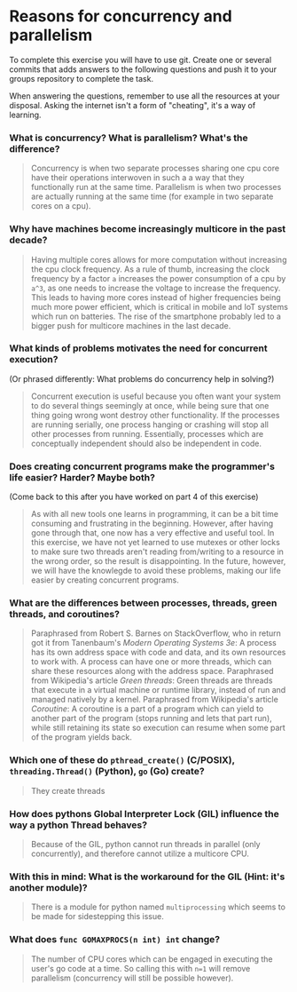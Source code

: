# Reasons for concurrency and parallelism


To complete this exercise you will have to use git. Create one or several commits that adds answers to the following questions and push it to your groups repository to complete the task.

When answering the questions, remember to use all the resources at your disposal. Asking the internet isn't a form of "cheating", it's a way of learning.

 ### What is concurrency? What is parallelism? What's the difference?
 > Concurrency is when two separate processes sharing one cpu core have their operations interwoven in such a a way that they functionally run at the same time. Parallelism is when two processes are actually running at the same time (for example in two separate cores on a cpu).
 
 ### Why have machines become increasingly multicore in the past decade?
 > Having multiple cores allows for more computation without increasing the cpu clock frequency. As a rule of thumb, increasing the clock frequency by a factor `a` increases the power consumption of a cpu by `a^3`, as one needs to increase the voltage to increase the frequency. This leads to having more cores instead of higher frequencies being much more power efficient, which is critical in mobile and IoT systems which run on batteries. The rise of the smartphone probably led to a bigger push for multicore machines in the last decade.
 
 ### What kinds of problems motivates the need for concurrent execution?
 (Or phrased differently: What problems do concurrency help in solving?)
 > Concurrent execution is useful because you often want your system to do several things seemingly at once, while being sure that one thing going wrong wont destroy other functionality. If the processes are running serially, one process hanging or crashing will stop all other processes from running. Essentially, processes which are conceptually independent should also be independent in code.
 
 ### Does creating concurrent programs make the programmer's life easier? Harder? Maybe both?
 (Come back to this after you have worked on part 4 of this exercise)
 > As with all new tools one learns in programming, it can be a bit time consuming and frustrating in the beginning. However, after having gone through that, one now has a very effective and useful tool. In this exercise, we have not yet learned to use mutexes or other locks to make sure two threads aren't reading from/writing to a resource in the wrong order, so the result is disappointing. In the future, however, we will have the knowlegde to avoid these problems, making our life easier by creating concurrent programs.
 
 ### What are the differences between processes, threads, green threads, and coroutines?
 > Paraphrased from Robert S. Barnes on StackOverflow, who in return got it from Tanenbaum's *Modern Operating Systems 3e*:
 > A process has its own address space with code and data, and its own resources to work with. A process can have one or more threads, which can share these resources along with the address space.
 > Paraphrased from Wikipedia's article *Green threads*:
 > Green threads are threads that execute in a virtual machine or runtime library, instead of run and managed natively by a kernel.
 > Paraphrased from Wikipedia's article *Coroutine*:
 > A coroutine is a part of a program which can yield to another part of the program (stops running and lets that part run), while still retaining its state so execution can resume when some part of the program yields back.

 ### Which one of these do `pthread_create()` (C/POSIX), `threading.Thread()` (Python), `go` (Go) create?
 > They create threads
 
 ### How does pythons Global Interpreter Lock (GIL) influence the way a python Thread behaves?
 > Because of the GIL, python cannot run threads in parallel (only concurrently), and therefore cannot utilize a multicore CPU.
 
 ### With this in mind: What is the workaround for the GIL (Hint: it's another module)?
 > There is a module for python named `multiprocessing` which seems to be made for sidestepping this issue.
 
 ### What does `func GOMAXPROCS(n int) int` change? 
 > The number of CPU cores which can be engaged in executing the user's go code at a time. So calling this with `n=1` will remove parallelism (concurrency will still be possible however).
